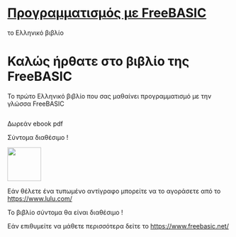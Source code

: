 # [Προγραμματισμός με FreeBASIC](https://freebasicbook.wordpress.com/)

το Ελληνικό βιβλίο

# Καλώς ήρθατε στο βιβλίο της FreeBASIC

Το πρώτο Ελληνικό βιβλίο που σας μαθαίνει προγραμματισμό με την γλώσσα FreeBASIC

<img src="file:///home/user/Documents/Programming-with-FreeBASIC-Book-GR/images/1stpage3D-186χ302.png" title="" alt="" data-align="center">

Δωρεάν ebook pdf

Σύντομα διαθέσιμο !

<img title="" src="file:///home/user/Documents/Programming-with-FreeBASIC-Book-GR/images/pdf-icon.png" alt="" data-align="left" width="76">

Εάν θέλετε ένα τυπωμένο αντίγραφο μπορείτε να το αγοράσετε από το https://www.lulu.com/

Το βιβλίο σύντομα θα είναι διαθέσιμο !

Εάν επιθυμείτε να μάθετε περισσότερα δείτε το https://www.freebasic.net/

 
